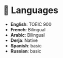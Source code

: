# 💬 Languages
- **English**: TOEIC 900
- **French**: Bilingual
- **Arabic**: Bilingual
- **Derja**: Native
- **Spanish**: basic
- **Russian**: basic